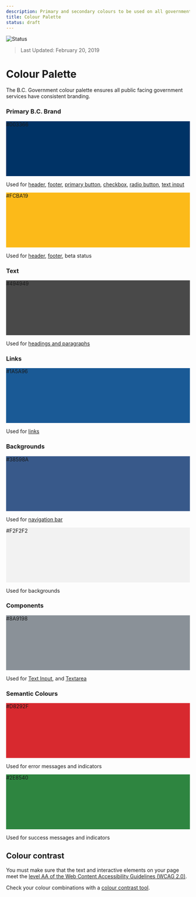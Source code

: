 ```yaml
---
description: Primary and secondary colours to be used on all government digital websites and services.
title: Colour Palette
status: draft
---
```

![Status](https://img.shields.io/badge/Recommended-Draft-orange.svg)
> Last Updated: February 20, 2019

# Colour Palette

The B.C. Government colour palette ensures all public facing government services have consistent branding.


<div class="container">
  <h3>Primary B.C. Brand</h3>
  <div class="row">
    <div class="col-sm-4">
    <div class="card">
        <div class="p-3 text-white" style="background-color: #003366; height: 150px;">#003366</div>
        <div class="card-body">
          <p class="mb-0">Used for <a href="https://developer.gov.bc.ca/Design-System/Header-Basic">header</a>, <a href="https://developer.gov.bc.ca/Design-System/Footer-Basic">footer</a>,
             <a href="https://developer.gov.bc.ca/Design-System/Primary-Button">primary button</a>, <a href="https://developer.gov.bc.ca/Design-System/Checkbox">checkbox</a>,
             <a href="https://developer.gov.bc.ca/Design-System/Radio-Button">radio button</a>, <a href="https://developer.gov.bc.ca/Design-System/Text-Input">text input</a></p>
        </div>
    </div>
    </div>
    <div class="col-sm-4">
    <div class="card">
        <div class="p-3 text-black" style="background-color: #FCBA19; height: 150px;">#FCBA19</div>
        <div class="card-body">
          <p class="mb-0">Used for <a href="https://developer.gov.bc.ca/Design-System/Header-Basic">header</a>, <a href="https://developer.gov.bc.ca/Design-System/Footer-Basic">footer</a>, beta status</p>
        </div>
    </div>
    </div>
  </div>
</div>

<div class="container">
  <h3>Text</h3>
  <div class="row">
    <div class="col-sm-4">
    <div class="card">
        <div class="p-3 text-white" style="background-color: #494949; height: 150px;">#494949</div>
        <div class="card-body">
          <p class="mb-0">Used for <a href="https://developer.gov.bc.ca/Design-System/Typography">headings and paragraphs</a></p>
        </div>
    </div>
    </div>
  </div>
</div>

<div class="container">
  <h3>Links</h3>
  <div class="row">
    <div class="col-sm-4">
    <div class="card">
        <div class="p-3 text-white" style="background-color: #1A5A96; height: 150px;">#1A5A96</div>
        <div class="card-body">
          <p class="mb-0">Used for <a href="https://developer.gov.bc.ca/Design-System/Links">links</a></p>
        </div>
    </div>
    </div>
  </div>
</div>

<div class="container">
  <h3>Backgrounds</h3>
  <div class="row">
    <div class="col-sm-4">
    <div class="card">
        <div class="p-3 text-white" style="background-color: #38598A; height: 150px;">#38598A</div>
        <div class="card-body">
          <p class="mb-0">Used for <a href="https://developer.gov.bc.ca/Design-System/Navigation-Bar-Basic">navigation bar</a></p>
        </div>
    </div>
    </div>
    <div class="col-sm-4">
    <div class="card">
        <div class="p-3 text-black" style="background-color: #F2F2F2; height: 150px;">#F2F2F2</div>
        <div class="card-body">
          <p class="mb-0">Used for backgrounds</p>
        </div>
    </div>
    </div>
  </div>
</div>

<div class="container">
  <h3>Components</h3>
  <div class="row">
    <div class="col-sm-4">
    <div class="card">
        <div class="p-3 text-white" style="background-color: #8a9198; height: 150px;">#8A9198</div>
        <div class="card-body">
          <p class="mb-0">Used for 
              <a href="https://developer.gov.bc.ca/Design-System/Text-Input">Text Input</a>, and
              <a href="https://developer.gov.bc.ca/Design-System/Textarea">Textarea</a>
        </p>
        </div>
  </div>
</div>

<div class="container">
  <h3>Semantic Colours</h3>
  <div class="row">
    <div class="col-sm-4">
    <div class="card">
        <div class="p-3 text-white" style="background-color: #D8292F; height: 150px;">#D8292F</div>
        <div class="card-body">
          <p class="mb-0">Used for error messages and indicators</p>
        </div>
    </div>
    </div>
    <div class="col-sm-4">
    <div class="card">
        <div class="p-3 text-white" style="background-color: #2E8540; height: 150px;">#2E8540</div>
        <div class="card-body">
          <p class="mb-0">Used for success messages and indicators</p>
        </div>
    </div>
    </div>
  </div>
</div>

## Colour contrast
You must make sure that the text and interactive elements on your page meet the [level AA of the Web Content Accessibility Guidelines (WCAG 2.0)](https://www.w3.org/TR/UNDERSTANDING-WCAG20/visual-audio-contrast-contrast.html#larger-scaledef).

Check your colour combinations with a [colour contrast tool](https://webaim.org/resources/contrastchecker/).
